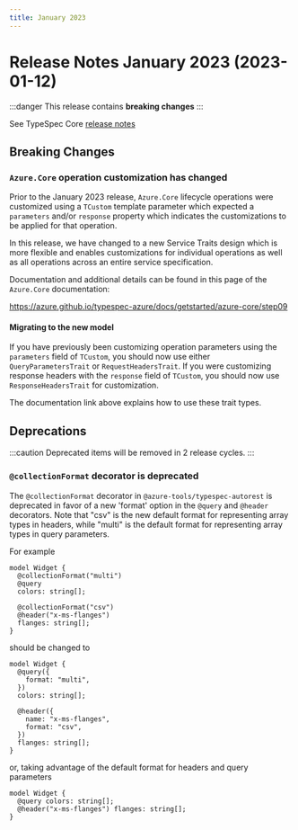 ```yaml
---
title: January 2023
---
```


# Release Notes January 2023 (2023-01-12)

:::danger
This release contains **breaking changes**
:::

See TypeSpec Core [release notes](https://typespec.io/docs/release-notes/release-2023-01-12)

## Breaking Changes

### `Azure.Core` operation customization has changed

Prior to the January 2023 release, `Azure.Core` lifecycle operations were customized using a `TCustom` template parameter which expected a `parameters` and/or `response` property which indicates the customizations to be applied for that operation.

In this release, we have changed to a new Service Traits design which is more flexible and enables customizations for individual operations as well as all operations across an entire service specification.

Documentation and additional details can be found in this page of the `Azure.Core` documentation:

https://azure.github.io/typespec-azure/docs/getstarted/azure-core/step09

#### Migrating to the new model

If you have previously been customizing operation parameters using the `parameters` field of `TCustom`, you should now use either `QueryParametersTrait` or `RequestHeadersTrait`. If you were customizing response headers with the `response` field of `TCustom`, you should now use `ResponseHeadersTrait` for customization.

The documentation link above explains how to use these trait types.

## Deprecations

:::caution
Deprecated items will be removed in 2 release cycles.
:::

### `@collectionFormat` decorator is deprecated

The `@collectionFormat` decorator in `@azure-tools/typespec-autorest` is deprecated in favor of a new 'format' option in the `@query` and `@header` decorators. Note that "csv" is the new default format for representing array types in headers, while "multi" is the default format for representing array types in query parameters.

For example

```typespec
model Widget {
  @collectionFormat("multi")
  @query
  colors: string[];

  @collectionFormat("csv")
  @header("x-ms-flanges")
  flanges: string[];
}
```

should be changed to

```typespec
model Widget {
  @query({
    format: "multi",
  })
  colors: string[];

  @header({
    name: "x-ms-flanges",
    format: "csv",
  })
  flanges: string[];
}
```

or, taking advantage of the default format for headers and query parameters

```typespec
model Widget {
  @query colors: string[];
  @header("x-ms-flanges") flanges: string[];
}
```
